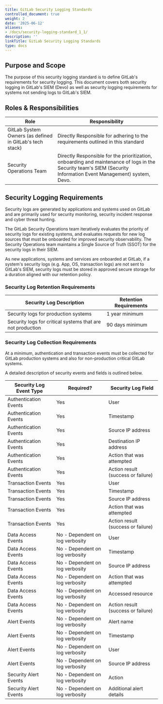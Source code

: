 ```yaml
---
title: GitLab Security Logging Standards
controlled_document: true
weight: 2
date: '2025-06-12'
aliases:
- /docs/security-logging-standard_1_1/
description: ''
linkTitle: GitLab Security Logging Standards
type: docs
---
```


## Purpose and Scope

The purpose of this security logging standard is to define GitLab's requirements for security logging. This document covers both security logging in GitLab's SIEM (Devo) as well as security logging requirements for systems not sending logs to GitLab's SIEM.

## Roles & Responsibilities

| Role | Responsibility |
|------|----------------|
| GitLab System Owners (as defined in GitLab's tech stack) | Directly Responsible for adhering to the requirements outlined in this standard |
| Security Operations Team | Directly Responsible for the prioritization, onboarding and maintenance of logs in the Security team's SIEM (Security Information Event Management) system, Devo. |

## Security Logging Requirements

Security logs are generated by applications and systems used on GitLab and are primarily used for security monitoring, security incident response and cyber threat hunting.

The GitLab Security Operations team iteratively evaluates the priority of security logs for existing systems, and evaluates requests for new log sources that must be onboarded for improved security observability. The Security Operations team maintains a Single Source of Truth (SSOT) for the security logs in their SIEM.

As new applications, systems and services are onboarded at GitLab, if a system's security logs (e.g. App, OS, transaction logs) are not sent to GitLab's SIEM, security logs must be stored in approved secure storage for a duration aligned with our retention policy.

### Security Log Retention Requirements

| Security Log Description | Retention Requirements |
|--------|-------------|
| Security logs for production systems | 1 year minimum |
| Security logs for critical systems that are not production | 90 days minimum |

### Security Log Collection Requirements

At a minimum, authentication and transaction events must be collected for GitLab production systems and also for non-production critical GitLab systems.

A detailed description of security events and fields is outlined below.

| Security Log Event Type | Required? | Security Log Field |
|--------|-------------|--------------|
| Authentication Events | Yes | User |
| Authentication Events | Yes | Timestamp |
| Authentication Events | Yes | Source IP address |
| Authentication Events | Yes | Destination IP address |
| Authentication Events | Yes | Action that was attempted |
| Authentication Events | Yes | Action result (success or failure) |
| Transaction Events | Yes | User |
| Transaction Events | Yes | Timestamp |
| Transaction Events | Yes | Source IP address |
| Transaction Events | Yes | Action that was attempted |
| Transaction Events | Yes | Action result (success or failure) |
| Data Access Events | No - Dependent on log verbosity | User |
| Data Access Events | No - Dependent on log verbosity | Timestamp |
| Data Access Events | No - Dependent on log verbosity | Source IP address |
| Data Access Events | No - Dependent on log verbosity | Action that was attempted |
| Data Access Events | No - Dependent on log verbosity | Accessed resource |
| Data Access Events | No - Dependent on log verbosity | Action result (success or failure) |
| Alert Events | No - Dependent on log verbosity | Alert name |
| Alert Events | No - Dependent on log verbosity | Timestamp |
| Alert Events | No - Dependent on log verbosity | User |
| Alert Events | No - Dependent on log verbosity | Source IP address |
| Security Alert Events | No - Dependent on log verbosity | Action |
| Security Alert Events | No - Dependent on log verbosity | Additional alert details |
